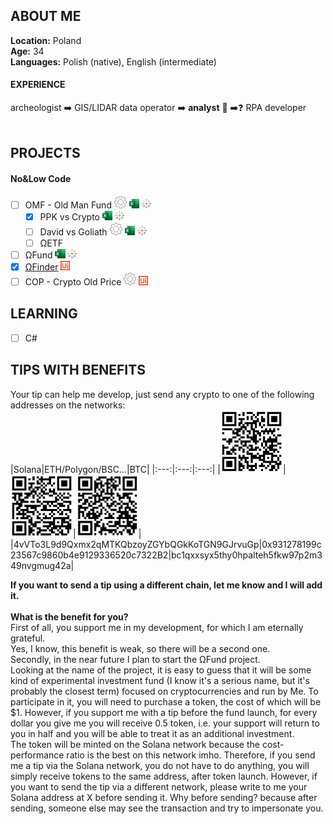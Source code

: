 ## ABOUT ME
<b>Location:</b> Poland<br>
<b>Age:</b> 34<br>
**Languages:** Polish (native), English (intermediate)

#### EXPERIENCE
archeologist ➡️ GIS/LIDAR data operator ➡️ <b>analyst</b> 🏦 ➡️❓ RPA developer
<br><br>

## PROJECTS
#### No&Low Code
- [ ] OMF - Old Man Fund <img src="/gear_black.gif" height="20"> <img src="/excel.svg" height="15">  <img src="/tableau.png" height="15">
  - [x] PPK vs Crypto <img src="/excel.svg" height="15">  <img src="/tableau.png" height="15">
  - [ ] David vs Goliath <img src="/gear_black.gif" height="20"> <img src="/excel.svg" height="15">  <img src="/tableau.png" height="15">
  - [ ] ΩETF
- [ ] ΩFund <img src="/excel.svg" height="15">  <img src="/tableau.png" height="15">
- [x] <a href="https://github.com/chrisprimeomega/OmegaFinder_robot_att">ΩFinder</a> <img src="/uipath.svg" height="15">
- [ ] COP - Crypto Old Price <img src="/gear_black.gif" height="20"> <img src="/uipath.svg" height="15">

## LEARNING
- [ ] C#

## TIPS WITH BENEFITS
Your tip can help me develop, just send any crypto to one of the following addresses on the networks:<br>
|Solana|ETH/Polygon/BSC...|BTC|
|:---:|:---:|:---:|
|<img src="/solanaQR.png" width=100px>|<img src="/ethQR.png" width=100px>|<img src="/btcQR.png" width=100px>|
|4vVTo3L9d9Qxmx2qMTKQbzoyZGYbQGkKoTGN9GJrvuGp|0x931278199c23567c9860b4e9129336520c7322B2|bc1qxxsyx5thy0hpalteh5fkw97p2m349nvgmug42a|

**If you want to send a tip using a different chain, let me know and I will add it.**<br><br>
**What is the benefit for you?** <br>
First of all, you support me in my development, for which I am eternally grateful.<br>
Yes, I know, this benefit is weak, so there will be a second one.<br>
Secondly, in the near future I plan to start the ΩFund project.<br>
Looking at the name of the project, it is easy to guess that it will be some kind of experimental investment fund (I know it's a serious name, but it's probably the closest term) focused on cryptocurrencies and run by Me. To participate in it, you will need to purchase a token, the cost of which will be $1. However, if you support me with a tip before the fund launch, for every dollar you give me you will receive 0.5 token, i.e. your support will return to you in half and you will be able to treat it as an additional investment.<br>
The token will be minted on the Solana network because the cost-performance ratio is the best on this network imho. Therefore, if you send me a tip via the Solana network, you do not have to do anything, you will simply receive tokens to the same address, after token launch. However, if you want to send the tip via a different network, please write to me your Solana address at X before sending it. Why before sending? because after sending, someone else may see the transaction and try to impersonate you.
